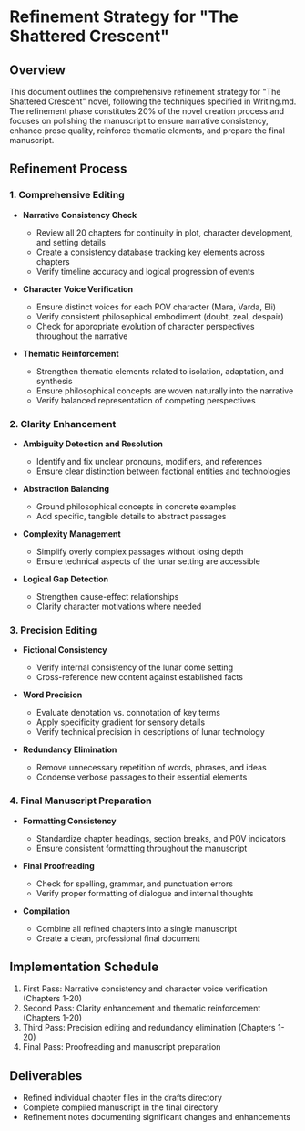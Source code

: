 # Refinement Strategy for "The Shattered Crescent"

## Overview
This document outlines the comprehensive refinement strategy for "The Shattered Crescent" novel, following the techniques specified in Writing.md. The refinement phase constitutes 20% of the novel creation process and focuses on polishing the manuscript to ensure narrative consistency, enhance prose quality, reinforce thematic elements, and prepare the final manuscript.

## Refinement Process

### 1. Comprehensive Editing
- **Narrative Consistency Check**
  - Review all 20 chapters for continuity in plot, character development, and setting details
  - Create a consistency database tracking key elements across chapters
  - Verify timeline accuracy and logical progression of events
  
- **Character Voice Verification**
  - Ensure distinct voices for each POV character (Mara, Varda, Eli)
  - Verify consistent philosophical embodiment (doubt, zeal, despair)
  - Check for appropriate evolution of character perspectives throughout the narrative

- **Thematic Reinforcement**
  - Strengthen thematic elements related to isolation, adaptation, and synthesis
  - Ensure philosophical concepts are woven naturally into the narrative
  - Verify balanced representation of competing perspectives

### 2. Clarity Enhancement
- **Ambiguity Detection and Resolution**
  - Identify and fix unclear pronouns, modifiers, and references
  - Ensure clear distinction between factional entities and technologies
  
- **Abstraction Balancing**
  - Ground philosophical concepts in concrete examples
  - Add specific, tangible details to abstract passages
  
- **Complexity Management**
  - Simplify overly complex passages without losing depth
  - Ensure technical aspects of the lunar setting are accessible

- **Logical Gap Detection**
  - Strengthen cause-effect relationships
  - Clarify character motivations where needed

### 3. Precision Editing
- **Fictional Consistency**
  - Verify internal consistency of the lunar dome setting
  - Cross-reference new content against established facts
  
- **Word Precision**
  - Evaluate denotation vs. connotation of key terms
  - Apply specificity gradient for sensory details
  - Verify technical precision in descriptions of lunar technology
  
- **Redundancy Elimination**
  - Remove unnecessary repetition of words, phrases, and ideas
  - Condense verbose passages to their essential elements

### 4. Final Manuscript Preparation
- **Formatting Consistency**
  - Standardize chapter headings, section breaks, and POV indicators
  - Ensure consistent formatting throughout the manuscript
  
- **Final Proofreading**
  - Check for spelling, grammar, and punctuation errors
  - Verify proper formatting of dialogue and internal thoughts
  
- **Compilation**
  - Combine all refined chapters into a single manuscript
  - Create a clean, professional final document

## Implementation Schedule
1. First Pass: Narrative consistency and character voice verification (Chapters 1-20)
2. Second Pass: Clarity enhancement and thematic reinforcement (Chapters 1-20)
3. Third Pass: Precision editing and redundancy elimination (Chapters 1-20)
4. Final Pass: Proofreading and manuscript preparation

## Deliverables
- Refined individual chapter files in the drafts directory
- Complete compiled manuscript in the final directory
- Refinement notes documenting significant changes and enhancements
